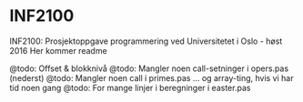 # INF2100
INF2100: Prosjektoppgave programmering ved Universitetet i Oslo - høst 2016
Her kommer readme



@todo: Offset & blokknivå
@todo: Mangler noen call-setninger i opers.pas (nederst)
@todo: Mangler noen call i primes.pas ... og array-ting, hvis vi har tid noen gang
@todo: For mange linjer i beregninger i easter.pas